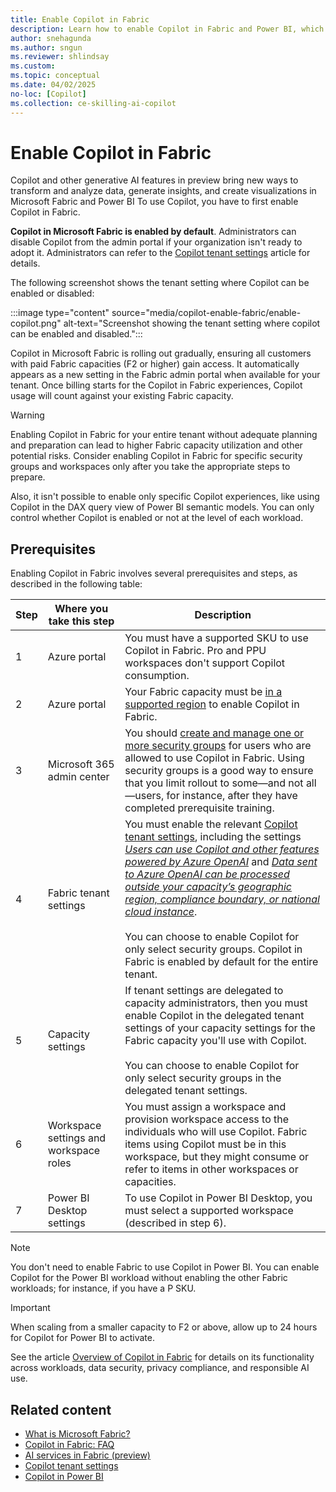 ```yaml
---
title: Enable Copilot in Fabric
description: Learn how to enable Copilot in Fabric and Power BI, which brings a new way to transform and analyze data, generate insights, and create visualizations.
author: snehagunda
ms.author: sngun
ms.reviewer: shlindsay
ms.custom:
ms.topic: conceptual
ms.date: 04/02/2025
no-loc: [Copilot]
ms.collection: ce-skilling-ai-copilot
---
```


# Enable Copilot in Fabric

Copilot and other generative AI features in preview bring new ways to transform and analyze data, generate insights, and create visualizations in Microsoft Fabric and Power BI To use Copilot, you have to first enable Copilot in Fabric.

 **Copilot in Microsoft Fabric is enabled by default**. Administrators can disable Copilot from the admin portal if your organization isn't ready to adopt it. Administrators can refer to the [Copilot tenant settings](../admin/service-admin-portal-copilot.md) article for details.

The following screenshot shows the tenant setting where Copilot can be enabled or disabled:

:::image type="content" source="media/copilot-enable-fabric/enable-copilot.png" alt-text="Screenshot showing the tenant setting where copilot can be enabled and disabled.":::

Copilot in Microsoft Fabric is rolling out gradually, ensuring all customers with paid Fabric capacities (F2 or higher) gain access. It automatically appears as a new setting in the Fabric admin portal when available for your tenant. Once billing starts for the Copilot in Fabric experiences, Copilot usage will count against your existing Fabric capacity.

> [!WARNING]
> Enabling Copilot in Fabric for your entire tenant without adequate planning and preparation can lead to higher Fabric capacity utilization and other potential risks. Consider enabling Copilot in Fabric for specific security groups and workspaces only after you take the appropriate steps to prepare.
>
> Also, it isn't possible to enable only specific Copilot experiences, like using Copilot in the DAX query view of Power BI semantic models. You can only control whether Copilot is enabled or not at the level of each workload.

## Prerequisites

Enabling Copilot in Fabric involves several prerequisites and steps, as described in the following table:

| **Step** | **Where you take this step** | **Description**
|---|---|---
| 1 | Azure portal | You must have a supported SKU to use Copilot in Fabric. Pro and PPU workspaces don't support Copilot consumption.
| 2 | Azure portal | Your Fabric capacity must be [in a supported region](../admin/region-availability.md) to enable Copilot in Fabric.
| 3 | Microsoft 365 admin center | You should [create and manage one or more security groups](/power-platform/admin/control-user-access#create-a-security-group-and-add-members-to-the-security-group) for users who are allowed to use Copilot in Fabric. Using security groups is a good way to ensure that you limit rollout to some—and not all—users, for instance, after they have completed prerequisite training.
| 4 | Fabric tenant settings | You must enable the relevant [Copilot tenant settings](../admin/service-admin-portal-copilot.md), including the settings [*Users can use Copilot and other features powered by Azure OpenAI*](../admin/service-admin-portal-copilot.md#users-can-use-copilot-and-other-features-powered-by-azure-openai) and [*Data sent to Azure OpenAI can be processed outside your capacity’s geographic region, compliance boundary, or national cloud instance*](../admin/service-admin-portal-copilot.md#data-sent-to-azure-openai-can-be-processed-outside-your-capacitys-geographic-region-compliance-boundary-or-national-cloud-instance).<br><br>You can choose to enable Copilot for only select security groups. Copilot in Fabric is enabled by default for the entire tenant.
| 5 | Capacity settings | If tenant settings are delegated to capacity administrators, then you must enable Copilot in the delegated tenant settings of your capacity settings for the Fabric capacity you'll use with Copilot.<br><br>You can choose to enable Copilot for only select security groups in the delegated tenant settings.
| 6 | Workspace settings and workspace roles | You must assign a workspace and provision workspace access to the individuals who will use Copilot. Fabric items using Copilot must be in this workspace, but they might consume or refer to items in other workspaces or capacities.
| 7 | Power BI Desktop settings | To use Copilot in Power BI Desktop, you must select a supported workspace (described in step 6).

> [!NOTE]
> You don't need to enable Fabric to use Copilot in Power BI. You can enable Copilot for the Power BI workload without enabling the other Fabric workloads; for instance, if you have a P SKU.

> [!IMPORTANT]
> When scaling from a smaller capacity to F2 or above, allow up to 24 hours for Copilot for Power BI to activate.

See the article [Overview of Copilot in Fabric](copilot-fabric-overview.md) for details on its functionality across workloads, data security, privacy compliance, and responsible AI use.

## Related content

- [What is Microsoft Fabric?](../fundamentals/microsoft-fabric-overview.md)
- [Copilot in Fabric: FAQ](../fundamentals/copilot-faq-fabric.yml)
- [AI services in Fabric (preview)](../data-science/ai-services/ai-services-overview.md)
- [Copilot tenant settings](../admin/service-admin-portal-copilot.md)
- [Copilot in Power BI](/power-bi/create-reports/copilot-introduction)
